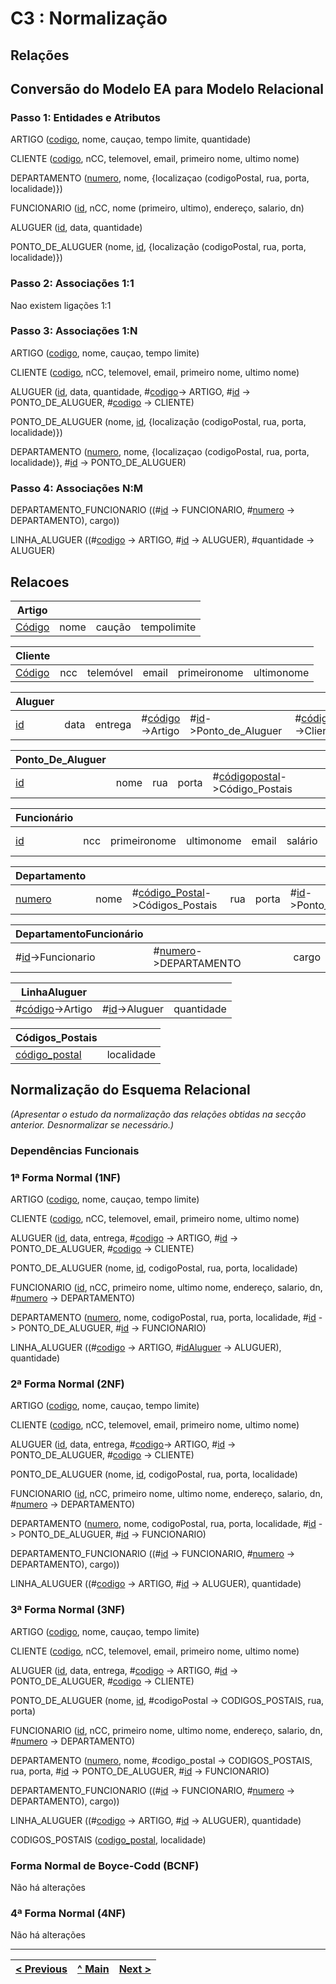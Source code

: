 # C3 : Normalização

## Relações

## Conversão do Modelo EA para Modelo Relacional

### Passo 1: Entidades e Atributos

ARTIGO (<ins>codigo</ins>, nome, cauçao, tempo limite, quantidade)

CLIENTE (<ins>codigo</ins>, nCC, telemovel, email, primeiro nome, ultimo nome)

DEPARTAMENTO (<ins>numero</ins>, nome, {localizaçao (codigoPostal, rua, porta, localidade)})

FUNCIONARIO (<ins>id</ins>, nCC, nome (primeiro, ultimo), endereço, salario, dn)

ALUGUER (<ins>id</ins>, data, quantidade)

PONTO_DE_ALUGUER (nome, <ins>id</ins>, {localização (codigoPostal, rua, porta, localidade)})


### Passo 2: Associações 1:1 
Nao existem ligações 1:1


### Passo 3: Associações 1:N

ARTIGO (<ins>codigo</ins>, nome, cauçao, tempo limite)

CLIENTE (<ins>codigo</ins>, nCC, telemovel, email, primeiro nome, ultimo nome)

ALUGUER (<ins>id</ins>, data, quantidade, #<ins>codigo</ins>-> ARTIGO, #<ins>id</ins> -> PONTO_DE_ALUGUER, #<ins>codigo</ins> -> CLIENTE)
 
PONTO_DE_ALUGUER (nome, <ins>id</ins>, {localização (codigoPostal, rua, porta, localidade)})

DEPARTAMENTO (<ins>numero</ins>, nome, {localizaçao (codigoPostal, rua, porta, localidade)}, #<ins>id</ins> -> PONTO_DE_ALUGUER)


### Passo 4: Associações N:M

DEPARTAMENTO_FUNCIONARIO ((#<ins>id</ins> -> FUNCIONARIO, #<ins>numero</ins> -> DEPARTAMENTO), cargo))

LINHA_ALUGUER ((#<ins>codigo</ins> -> ARTIGO, #<ins>id</ins> -> ALUGUER), #quantidade -> ALUGUER)





## Relacoes 


|Artigo     |      |      |      |
|-----------|----|------|---|
|<ins>Código</ins>|nome|caução|tempolimite|

|Cliente     |            |             |            |            |            |
|-------------|------------|------------|------------|------------|------------|
|<ins>Código</ins>|ncc|telemóvel|email|primeironome|ultimonome|

|Aluguer    |    |                 |                    |                  |                    |
|---------|----|-----------------|--------------------|--------------------|--------------------|
|<ins>id</ins>|data|entrega|#<ins>código</ins>->Artigo|#<ins>id</ins>->Ponto_de_Aluguer|#<ins>código</ins>->Cliente|

|Ponto_De_Aluguer  |       |          |  |          |
|----------|-------|----------|----------|----------|
|<ins>id</ins>|nome|rua|porta|#<ins>códigopostal</ins>->Código_Postais|

|Funcionário  |         |          |         |                        |           |       |           |
|---------|---------|----------|---------|------------------------|-----------|-----------|-----------|
|<ins>id</ins>|ncc|primeironome|ultimonome|email|salário|dn|#<ins>numero</ins>->Departamento|

|Departamento|    |         |         |       |         |         |
|----------|----|---------|---------|---------|---------|---------|
|<ins>numero</ins>      |nome|#<ins>código_Postal</ins>->Códigos_Postais|rua|porta|#<ins>id</ins>->Ponto_De_Aluguer|#<ins>id</ins>->Funcionário


|DepartamentoFuncionário|    |           |
|-------|----|-----------|
|#<ins>id</ins>->Funcionario|#<ins>numero</ins>->DEPARTAMENTO|cargo|

|LinhaAluguer     |        |       |
|------------|--------|-------|
|#<ins>código</ins>->Artigo|#<ins>id</ins>->Aluguer|quantidade|


|Códigos_Postais         |                        |
|-------------------|------------------------|
|<ins>código_postal</ins>|localidade|

















## Normalização do Esquema Relacional
_(Apresentar o estudo da normalização das relações obtidas na secção anterior. Desnormalizar se necessário.)_


### Dependências Funcionais











### 1ª Forma Normal (1NF)

ARTIGO (<ins>codigo</ins>, nome, cauçao, tempo limite)

CLIENTE (<ins>codigo</ins>, nCC, telemovel, email, primeiro nome, ultimo nome)

ALUGUER (<ins>id</ins>, data, entrega, #<ins>codigo</ins> -> ARTIGO, #<ins>id</ins> -> PONTO_DE_ALUGUER, #<ins>codigo</ins> -> CLIENTE)
 
PONTO_DE_ALUGUER (nome, <ins>id</ins>, codigoPostal, rua, porta, localidade)

FUNCIONARIO (<ins>id</ins>, nCC, primeiro nome, ultimo nome, endereço, salario, dn, #<ins>numero</ins> -> DEPARTAMENTO)

DEPARTAMENTO (<ins>numero</ins>, nome, codigoPostal, rua, porta, localidade, #<ins>id</ins> -> PONTO_DE_ALUGUER, #<ins>id</ins> -> FUNCIONARIO)

LINHA_ALUGUER ((#<ins>codigo</ins> -> ARTIGO, #<ins>idAluguer</ins> -> ALUGUER), quantidade)


### 2ª Forma Normal (2NF)

ARTIGO (<ins>codigo</ins>, nome, cauçao, tempo limite)

CLIENTE (<ins>codigo</ins>, nCC, telemovel, email, primeiro nome, ultimo nome)

ALUGUER (<ins>id</ins>, data, entrega, #<ins>codigo</ins>-> ARTIGO, #<ins>id</ins> -> PONTO_DE_ALUGUER, #<ins>codigo</ins> -> CLIENTE)
 
PONTO_DE_ALUGUER (nome, <ins>id</ins>, codigoPostal, rua, porta, localidade)

FUNCIONARIO (<ins>id</ins>, nCC, primeiro nome, ultimo nome, endereço, salario, dn, #<ins>numero</ins> -> DEPARTAMENTO)

DEPARTAMENTO (<ins>numero</ins>, nome, codigoPostal, rua, porta, localidade, #<ins>id</ins> -> PONTO_DE_ALUGUER, #<ins>id</ins> -> FUNCIONARIO)

DEPARTAMENTO_FUNCIONARIO ((#<ins>id</ins> -> FUNCIONARIO, #<ins>numero</ins> -> DEPARTAMENTO), cargo))

LINHA_ALUGUER ((#<ins>codigo</ins> -> ARTIGO, #<ins>id</ins> -> ALUGUER), quantidade)


### 3ª Forma Normal (3NF)


ARTIGO (<ins>codigo</ins>, nome, cauçao, tempo limite)

CLIENTE (<ins>codigo</ins>, nCC, telemovel, email, primeiro nome, ultimo nome)

ALUGUER (<ins>id</ins>, data, entrega, #<ins>codigo</ins> -> ARTIGO, #<ins>id</ins> -> PONTO_DE_ALUGUER, #<ins>codigo</ins> -> CLIENTE)
 
PONTO_DE_ALUGUER (nome, <ins>id</ins>, #codigoPostal -> CODIGOS_POSTAIS, rua, porta)

FUNCIONARIO (<ins>id</ins>, nCC, primeiro nome, ultimo nome, endereço, salario, dn, #<ins>numero</ins> -> DEPARTAMENTO)

DEPARTAMENTO (<ins>numero</ins>, nome, #codigo_postal -> CODIGOS_POSTAIS, rua, porta, #<ins>id</ins> -> PONTO_DE_ALUGUER, #<ins>id</ins> -> FUNCIONARIO)

DEPARTAMENTO_FUNCIONARIO ((#<ins>id</ins> -> FUNCIONARIO, #<ins>numero</ins> -> DEPARTAMENTO), cargo))

LINHA_ALUGUER ((#<ins>codigo</ins> -> ARTIGO, #<ins>id</ins> -> ALUGUER), quantidade)

CODIGOS_POSTAIS (<ins>codigo_postal</ins>, localidade)











### Forma Normal de Boyce-Codd (BCNF)

Não há alterações


### 4ª Forma Normal (4NF)

Não há alterações


---
[< Previous](rebd02.md) | [^ Main](https://github.com/tcm-sibd-g07/SIBD07/) | [Next >](rebd04.md)
:--- | :---: | ---: 
